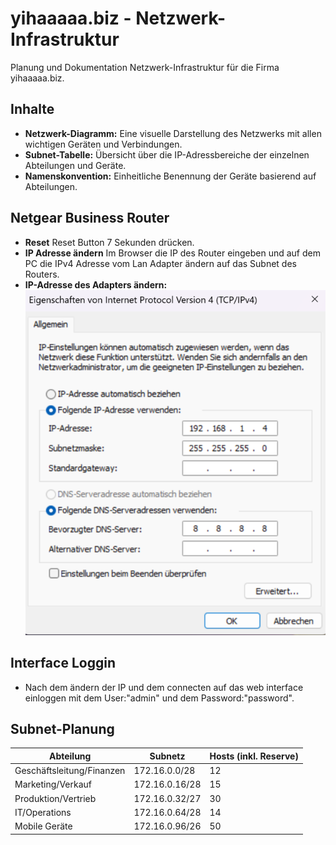 # yihaaaaa.biz - Netzwerk-Infrastruktur

Planung und Dokumentation Netzwerk-Infrastruktur für die Firma yihaaaaa.biz.

## Inhalte

- **Netzwerk-Diagramm:** Eine visuelle Darstellung des Netzwerks mit allen wichtigen Geräten und Verbindungen.
- **Subnet-Tabelle:** Übersicht über die IP-Adressbereiche der einzelnen Abteilungen und Geräte.
- **Namenskonvention:** Einheitliche Benennung der Geräte basierend auf Abteilungen.
## Netgear Business Router

- **Reset** Reset Button 7 Sekunden drücken.
- **IP Adresse ändern** Im Browser die IP des Router eingeben und auf dem PC die IPv4 Adresse vom Lan Adapter ändern auf das Subnet des Routers.
- **IP-Adresse des Adapters ändern:**  
![IPv4 Adaptereinstellungen](https://raw.githubusercontent.com/Jann08/yihaaaaa.biz-GL/main/Images/ipadapter.png)
## Interface Loggin
  - Nach dem ändern der IP und dem connecten auf das web interface einloggen mit dem User:"admin" und dem Password:"password".

## Subnet-Planung

| Abteilung                    | Subnetz        | Hosts (inkl. Reserve) |
|------------------------------|----------------|------------------------|
| Geschäftsleitung/Finanzen    | 172.16.0.0/28  | 12                     |
| Marketing/Verkauf            | 172.16.0.16/28 | 15                     |
| Produktion/Vertrieb          | 172.16.0.32/27 | 30                     |
| IT/Operations                | 172.16.0.64/28 | 14                     |
| Mobile Geräte                | 172.16.0.96/26 | 50                     |

